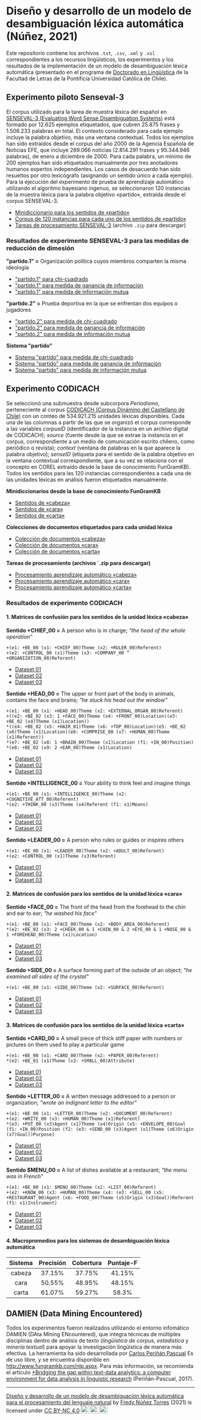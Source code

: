 # Diseño y desarrollo de un modelo de desambiguación léxica automática (Núñez, 2021)

Este repositorio contiene los archivos `.txt`, `.csv`, `.xml` y `.xsl` correspondientes a los recursos lingüísticos, los experimentos y los resultados de la implementación de un modelo de desambiguación léxica automática (presentado en el programa de [Doctorado en Lingüística](http://posgrado.letras.uc.cl/index.php/descripcion-doctorado-linguistica) de la Facultad de Letras de la Pontificia Universidad Católica de Chile).

## Experimento piloto Senseval-3
El corpus utilizado para la tarea de muestra léxica del español en [SENSEVAL-3 (Evaluating Word Sense Disambiguation Systems)](http://web.eecs.umich.edu/~mihalcea/senseval/">SENSEVAL-3) está formado por 12.625 ejemplos etiquetados, que cubren 25.875 frases y 1.506.233 palabras en total. El contexto considerado para cada ejemplo incluye la palabra objetivo, más una ventana contextual. Todos los ejemplos han sido extraídos desde el corpus del año 2000 de la Agencia Española de Noticias EFE, que incluye 289.066 noticias (2.814.291 frases y 95.344.946 palabras), de enero a diciembre de 2000. Para cada palabra, un mínimo de 200 ejemplos han sido etiquetados manualmente por tres anotadores humanos expertos independientes. Los casos de desacuerdo han sido resueltos por otro lexicógrafo (asignando un sentido único a cada ejemplo). Para la ejecución del experimento de prueba de aprendizaje automático utilizando el algoritmo bayesiano ingenuo, se seleccionaron 120 instancias de la  muestra léxica para la palabra objetivo «partido», extraída desde el corpus SENSEVAL-3.

- [Minidiccionario para los sentidos de «partido»](experimento_senseval-3/partido_minidir_senseval.xml)
- [Corpus de 120 instancias para cada uno de los sentidos de «partido»](experimento_senseval-3/partido_instancecorpus_senseval.xml)
- <a href="https://github.com/fredyrodrigors/tesis-phd/blob/main/tareas_de_procesamiento/Tareas%20de%20procesamiento%20SENSEVAL-3.zip">Tareas de procesamiento SENSEVAL-3</a> (archivo `.zip` para descargar) 

### Resultados de experimento SENSEVAL-3 para las medidas de reducción de dimesión

**"partido.1" =**  Organización política cuyos miembros comparten la misma ideología
- ["partido.1" para chi-cuadrado](experimento_senseval-3/resultados_partido1_chisquare.csv)
- ["partido.1" para medida de ganancia de información](experimento_senseval-3/resultados_partido1_informationgain.csv)
- ["partido.1" para medida de información mutua](experimento_senseval-3/resultados_partido1_mutualinformation.csv)

**"partido.2" =**  Prueba deportiva en la que se enfrentan dos equipos o jugadores
- ["partido.2" para medida de chi-cuadrado](experimento_senseval-3/resultados_partido2_chisquare.csv)
- ["partido.2" para medida de ganancia de información](experimento_senseval-3/resultados_partido2_informationgain.csv)
- ["partido.2" para medida de información mutua](experimento_senseval-3/resultados_partido2_mutualinformation.csv)

**Sistema "partido"**
- [Sistema "partido" para medida de chi-cuadrado](experimento_senseval-3/resultados_sistemapartido_chisquare.csv)
- [Sistema "partido" para medida de ganancia de información](experimento_senseval-3/resultados_sistemapartido_informationgain.csv)
- [Sistema "partido" para medida de información mutua](experimento_senseval-3/resultados_sistemapartido_mutualinformation.csv)

## Experimento CODICACH
Se seleccionó una submuestra desde subcorpora _Periodismo_, perteneciente al corpus <a href="http://sadowsky.cl/codicach-es.html">CODICACH (Corpus Dinámino del Castellano de Chile)</a> con un conteo de 534.921.215 unidades léxicas disponibles. Cada una de las columnas a partir de las que se organizó el corpus corresponde a las variables *corpusID* (identificador de la instancia en un archivo digital de CODICACH); *source* (fuente desde la que se extrae la instancia en el corpus, correspondiente a un medio de comunicación escrito chileno, como periódico o revista); *context*  (ventana de palabras en la que aparece la palabra objetivo); *senseID* (etiqueta para el sentido de la palabra objetivo en la ventana contextual correspondiente, que a su vez se relaciona con el concepto en COREL extraído desde la base de conocimiento FunGramKB). Todos los sentidos para las 120 instancias correspondientes a cada una de las unidades léxicas en análisis fueron etiquetados manualmente.

**Minidiccionarios desde la base de conocimiento FunGramKB**
- [Sentidos de «cabeza»](mini_diccionarios_fgkb/cabeza_minidir_fgkb.csv)
- [Sentidos de «cara»](mini_diccionarios_fgkb/cara_minidir_fgkb.csv)
- [Sentidos de «carta»](mini_diccionarios_fgkb/carta_minidir_fgkb.csv)

**Colecciones de documentos etiquetados para cada unidad léxica**
- [Colección de documentos «cabeza»](corpus_seleccion_codicach/cabeza_corpus_seleccion.csv)
- [Colección de documentos «cara»](corpus_seleccion_codicach/cara_corpus_seleccion.csv)
- [Colección de documentos «carta»](corpus_seleccion_codicach/carta_corpus_seleccion.csv)

**Tareas de procesamiento (archivos `.zip para descargar)** 
- <a href="https://github.com/fredyrodrigors/tesis-phd/blob/main/tareas_de_procesamiento/Tareas%20de%20procesamiento%20experimento%20ML-CABEZA.zip">Procesamiento aprendizaje automático «cabeza»</a>
- <a href="https://github.com/fredyrodrigors/tesis-phd/blob/main/tareas_de_procesamiento/Tareas%20de%20procesamiento%20experimento%20ML-CARA.zip">Procesamiento aprendizaje automático «cara»</a>
- <a href="https://github.com/fredyrodrigors/tesis-phd/blob/main/tareas_de_procesamiento/Tareas%20de%20procesamiento%20experimento%20ML-CARTA.zip">Procesamiento aprendizaje automático «carta»</a> 

### Resultados de experimento CODICACH

#### 1. Matrices de confusión para los sentidos de la unidad léxica «cabeza»

**Sentido +CHIEF_00 =** A person who is in charge; _"the head of the whole operation"_

``````
+(e1: +BE_00 (x1: +CHIEF_00)Theme (x2: +RULER_00)Referent)
+(e2: +CONTROL_00 (x1)Theme (x3: +COMPANY_00 ^ +ORGANIZATION_00)Referent)
``````

- [Dataset 01](matrices_confusi%C3%B3n/sentidos_cabeza/chief_conmatrix_dataset_01.csv)
- [Dataset 02](matrices_confusi%C3%B3n/sentidos_cabeza/chief_conmatrix_dataset_02.csv)
- [Dataset 03](matrices_confusi%C3%B3n/sentidos_cabeza/chief_conmatrix_dataset_03.csv)

**Sentido +HEAD_00 =** The upper or front part of the body in animals, contains the face and brains; _"he stuck his head out the window"_

``````
+(e1: +BE_00 (x1: +HEAD_00)Theme (x2: +EXTERNAL_ORGAN_00)Referent)
+((e2: +BE_02 (x3: 1 +FACE_00)Theme (x4: +FRONT_00)Location)(e3: +BE_02 (x4)Theme (x1)Location)) 
*((e4: +BE_02 (x5: +HAIR_01)Theme (x6: +TOP_00)Location)(e5: +BE_02 (x6)Theme (x1)Location)(e6: +COMPRISE_00 (x7: +HUMAN_00)Theme (x1)Referent)) 
*(e7: +BE_02 (x8: 1 +BRAIN_00)Theme (x1)Location (f1: +IN_00)Position) 
*(e8: +BE_02 (x9: 2 +EAR_00)Theme (x1)Location)
``````

- [Dataset 01](matrices_confusi%C3%B3n/sentidos_cabeza/head_conmatrix_dataset_01.csv)
- [Dataset 02](matrices_confusi%C3%B3n/sentidos_cabeza/head_conmatrix_dataset_02.csv)
- [Dataset 03](matrices_confusi%C3%B3n/sentidos_cabeza/head_conmatrix_dataset_03.csv)

**Sentido +INTELLIGENCE_00 =** Your ability to think feel and imagine things

````
+(e1: +BE_00 (x1: +INTELLIGENCE_00)Theme (x2: +COGNITIVE_ATT_00)Referent) 
*(e2: +THINK_00 (x3)Theme (x4)Referent (f1: x1)Means)
````

- [Dataset 01](matrices_confusi%C3%B3n/sentidos_cabeza/intelligence_conmatrix_dataset_01.csv)
- [Dataset 02](matrices_confusi%C3%B3n/sentidos_cabeza/intelligence_conmatrix_dataset_02.csv)
- [Dataset 03](matrices_confusi%C3%B3n/sentidos_cabeza/intelligence_conmatrix_dataset_03.csv)

**Sentido +LEADER_00 =** A person who rules or guides or inspires others

````
+(e1: +BE_00 (x1: +LEADER_00)Theme (x2: +ADULT_00)Referent) 
+(e2: +CONTROL_00 (x1)Theme (x3)Referent)
````

- [Dataset 01](matrices_confusi%C3%B3n/sentidos_cabeza/leader_conmatrix_dataset_01.csv)
- [Dataset 02](matrices_confusi%C3%B3n/sentidos_cabeza/leader_conmatrix_dataset_02.csv)
- [Dataset 03](matrices_confusi%C3%B3n/sentidos_cabeza/leader_conmatrix_dataset_03.csv)

#### 2. Matrices de confusión para los sentidos de la unidad léxica «cara»

**Sentido +FACE_00 =** The front of the head from the forehead to the chin and ear to ear; _"he washed his face"_

````
+(e1: +BE_00 (x1: +FACE_00)Theme (x2: +BODY_AREA_00)Referent)
*(e2: +BE_02 (x3: 2 +CHEEK_00 & 1 +CHIN_00 & 2 +EYE_00 & 1 +NOSE_00 & 1 +FOREHEAD_00)Theme (x1)Location)
````

- [Dataset 01](matrices_confusi%C3%B3n/sentidos_cara/face_conmatrix_dataset_01.csv)
- [Dataset 02](matrices_confusi%C3%B3n/sentidos_cara/face_conmatrix_dataset_02.csv)
- [Dataset 03](matrices_confusi%C3%B3n/sentidos_cara/face_conmatrix_dataset_03.csv)

**Sentido +SIDE_00 =** A surface forming part of the outside of an object; _"he examined all sides of the crystal"_

````
+(e1: +BE_00 (x1: +SIDE_00)Theme (x2: +SURFACE_00)Referent)
````

- [Dataset 01](matrices_confusi%C3%B3n/sentidos_cara/side_conmatrix_dataset_01.csv)
- [Dataset 02](matrices_confusi%C3%B3n/sentidos_cara/side_conmatrix_dataset_02.csv)
- [Dataset 03](matrices_confusi%C3%B3n/sentidos_cara/side_conmatrix_dataset_03.csv)

#### 3. Matrices de confusión para los sentidos de la unidad léxica «carta»

**Sentido +CARD_00 =** A small piece of thick stiff paper with numbers or pictures on them used to play a particular game

````
+(e1: +BE_00 (x1: +CARD_00)Theme (x2: +PAPER_00)Referent) 
*(e2: +BE_01 (x1)Theme (x3: +SMALL_00)Attribute)
````

- [Dataset 01](matrices_confusi%C3%B3n/sentidos_carta/card_conmatrix_dataset_01.csv)
- [Dataset 02](matrices_confusi%C3%B3n/sentidos_carta/card_conmatrix_dataset_02.csv)
- [Dataset 03](matrices_confusi%C3%B3n/sentidos_carta/card_conmatrix_dataset_03.csv)

**Sentido +LETTER_00 =** A written message addressed to a person or organization; _"wrote an indignant letter to the editor"_

````
+(e1: +BE_00 (x1: +LETTER_00)Theme (x2: +DOCUMENT_00)Referent)
+(e2: +WRITE_00 (x3: +HUMAN_00)Theme (x1)Referent) 
*(e3: +PUT_00 (x3)Agent (x1)Theme (x4)Origin (x5: +ENVELOPE_00)Goal (f1: +IN_00)Position (f2: (e3: +SEND_00 (x3)Agent (x1)Theme (x6)Origin (x7)Goal))Purpose)
````

- [Dataset 01](matrices_confusi%C3%B3n/sentidos_carta/letter_conmatrix_dataset_01.csv)
- [Dataset 02](matrices_confusi%C3%B3n/sentidos_carta/letter_conmatrix_dataset_02.csv)
- [Dataset 03](matrices_confusi%C3%B3n/sentidos_carta/letter_conmatrix_dataset_03.csv)

**Sentido $MENU_00 =** A list of dishes available at a restaurant; _"the menu was in French"_

````
+(e1: +BE_00 (x1: $MENU_00)Theme (x2: +LIST_00)Referent)
+(e2: +KNOW_00 (x3: +HUMAN_00)Theme (x4: (e3: +SELL_00 (x5: +RESTAURANT_00)Agent (x6: +FOOD_00)Theme (x5)Origin (x3)Goal))Referent 
(f1: x1)Instrument)
````

- [Dataset 01](matrices_confusi%C3%B3n/sentidos_carta/menu_conmatrix_dataset_01.csv)
- [Dataset 02](matrices_confusi%C3%B3n/sentidos_carta/menu_conmatrix_dataset_02.csv)
- [Dataset 03](matrices_confusi%C3%B3n/sentidos_carta/menu_conmatrix_dataset_03.csv)

#### 4. Macropromedios para los sistemas de desambiguación léxica automática

| Sistema | Precisión | Cobertura | Puntaje-F
| :--: | :--: | :--: | :--: |
| cabeza | 37.15% | 37.75% | 41.15%
| cara | 50.55% | 48.95% | 48.15%
| carta | 61.07% | 59.27% | 58.3%

## DAMIEN (Data Mining Encountered)
Todos los experimentos fueron realizados utilizando el entorno infomático DAMIEN (DAta MIning ENcountered), que integra técnicas de múltiples disciplinas dentro de análisis de texto (*lingüística de corpus*, *estadística* y *minería textual*) para apoyar la investigación lingüística de manera más efectiva. La herramienta ha sido desarrollada por [Carlos Periñán Pascual](http://www.fungramkb.com/bio/jcperinan.html) Es de uso libre, y se encuentra disponible en <http://www.fungramkb.com/nlp.aspx>. Para más información, se recomienda el artículo [*Bridging the gap within text-data analytics: a computer environment for data analysis in linguistic research](https://ojsspdc.ulpgc.es/ojs/index.php/LFE/article/view/921/843) (Periñán-Pascual, 2017).

----

<p xmlns:cc="http://creativecommons.org/ns#" xmlns:dct="http://purl.org/dc/terms/"><a property="dct:title" rel="cc:attributionURL" href="https://github.com/fredyrodrigors/tesis-phd">Diseño y desarrollo de un modelo de desambiguación léxica automática para el procesamiento del lenguaje natural</a> by <a rel="cc:attributionURL dct:creator" property="cc:attributionName" href="https://www.researchgate.net/profile/Fredy-Nunez-Torres">Fredy Núñez Torres</a> (2021) is licensed under <a href="http://creativecommons.org/licenses/by-nc/4.0/?ref=chooser-v1" target="_blank" rel="license noopener noreferrer" style="display:inline-block;">CC BY-NC 4.0<img style="height:22px!important;margin-left:3px;vertical-align:text-bottom;" src="https://mirrors.creativecommons.org/presskit/icons/cc.svg?ref=chooser-v1"><img style="height:22px!important;margin-left:3px;vertical-align:text-bottom;" src="https://mirrors.creativecommons.org/presskit/icons/by.svg?ref=chooser-v1"><img style="height:22px!important;margin-left:3px;vertical-align:text-bottom;" src="https://mirrors.creativecommons.org/presskit/icons/nc.svg?ref=chooser-v1"></a></p>
